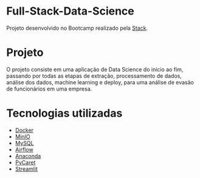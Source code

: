 # Full-Stack-Data-Science
Projeto desenvolvido no Bootcamp realizado pela [Stack](https://www.youtube.com/c/Stack_tecnologias/).

# Projeto
O projeto consiste em uma aplicação de Data Science do inicio ao fim, passando por todas as etapas de extração, processamento de dados, análise dos dados, machine learning e deploy, para uma análise de evasão de funcionários em uma empresa.

# Tecnologias utilizadas
* [Docker](https://www.docker.com)
* [MinIO](https://min.io)
* [MySQL](https://www.mysql.com)
* [Airflow](https://airflow.apache.org)
* [Anaconda](https://www.anaconda.com)
* [PyCaret](https://pycaret.org)
* [Streamlit](https://streamlit.io)
